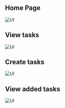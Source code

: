 <h2>Home Page</h2>

![UI](https://github.com/milkaai/2023-project-phase-mobile-tasks/blob/main/on-boarding/Task%20Manager/images/homeScreen.png)

<h2>View tasks</h2>

![UI](https://github.com/milkaai/2023-project-phase-mobile-tasks/blob/main/on-boarding/Task%20Manager/images/secondPage.png)

<h2>Create tasks</h2>

![UI](https://github.com/milkaai/2023-project-phase-mobile-tasks/blob/main/on-boarding/Task%20Manager/images/thirdPage.png)

<h2>View added tasks</h2>

![UI](https://github.com/milkaai/2023-project-phase-mobile-tasks/blob/main/on-boarding/Task%20Manager/images/fourthPage.png)





